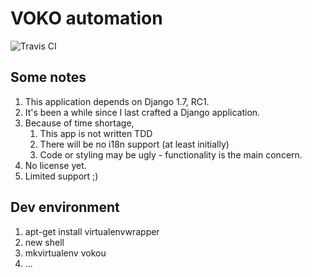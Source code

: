 # VOKO automation
![Travis CI](https://api.travis-ci.org/rikva/vokou.svg)
## Some notes
1. This application depends on Django 1.7, RC1.
2. It's been a while since I last crafted a Django application. 
2. Because of time shortage,
   1. This app is not written TDD
   2. There will be no i18n support (at least initially)
   3. Code or styling may be ugly - functionality is the main concern.
3. No license yet.
4. Limited support ;)

## Dev environment

1. apt-get install virtualenvwrapper
2. new shell
3. mkvirtualenv vokou
4. ...
